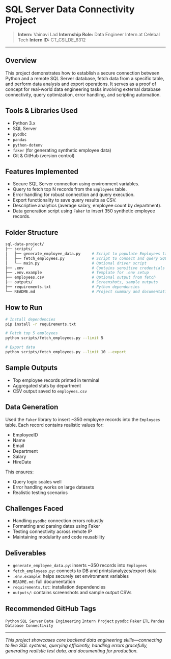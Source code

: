 # SQL Server Data Connectivity Project

> **Intern:** Vainavi Lad
> **Internship Role:** Data Engineer Intern at Celebal Tech
> **Intern ID:** CT\_CSI\_DE\_6312

---

##  Overview

This project demonstrates how to establish a secure connection between Python and a remote SQL Server database, fetch data from a specific table, and perform data analysis and export operations. It serves as a proof of concept for real-world data engineering tasks involving external database connectivity, query optimization, error handling, and scripting automation.

##  Tools & Libraries Used

* Python 3.x
* SQL Server
* `pyodbc`
* `pandas`
* `python-dotenv`
* `faker` (for generating synthetic employee data)
* Git & GitHub (version control)

##  Features Implemented

* Secure SQL Server connection using environment variables.
* Query to fetch top N records from the `Employees` table.
* Error handling for robust connection and query execution.
* Export functionality to save query results as CSV.
* Descriptive analytics (average salary, employee count by department).
* Data generation script using `Faker` to insert 350 synthetic employee records.

##  Folder Structure

```bash
sql-data-project/
├── scripts/
│   ├── generate_employee_data.py     # Script to populate Employees table using Faker
│   ├── fetch_employees.py            # Script to connect and query SQL Server
│   └── main.py                       # Optional driver script
├── .env                              # Contains sensitive credentials (not pushed)
├── .env.example                      # Template for .env setup
├── employees.csv                     # Optional output from fetch
├── outputs/                          # Screenshots, sample outputs
├── requirements.txt                  # Python dependencies
└── README.md                         # Project summary and documentation
```


##  How to Run

```bash
# Install dependencies
pip install -r requirements.txt

# Fetch top 5 employees
python scripts/fetch_employees.py --limit 5

# Export data
python scripts/fetch_employees.py --limit 10 --export
```

## Sample Outputs

* Top employee records printed in terminal
* Aggregated stats by department
* CSV output saved to `employees.csv`

## Data Generation

Used the `Faker` library to insert \~350 employee records into the `Employees` table.
Each record contains realistic values for:

* EmployeeID
* Name
* Email
* Department
* Salary
* HireDate

This ensures:

* Query logic scales well
* Error handling works on large datasets
* Realistic testing scenarios

## Challenges Faced
* Handling `pyodbc` connection errors robustly
* Formatting and parsing dates using Faker
* Testing connectivity across remote IP
* Maintaining modularity and code reusability

## Deliverables

* `generate_employee_data.py`: inserts \~350 records into `Employees`
* `fetch_employees.py`: connects to DB and prints/analyzes/export data
* `.env.example`: helps securely set environment variables
* `README.md`: full documentation
* `requirements.txt`: installation dependencies
* `outputs/`: contains screenshots and sample output CSVs

## Recommended GitHub Tags

`Python` `SQL Server` `Data Engineering` `Intern Project` `pyodbc` `Faker` `ETL` `Pandas` `Database Connectivity`

---

*This project showcases core backend data engineering skills—connecting to live SQL systems, querying efficiently, handling errors gracefully, generating realistic test data, and documenting for production.*

